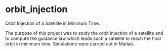 # orbit_injection
Orbit Injection of a Satellite in Minimum Time.

The purpose of this project was to study the orbit injection of a satellite and to compute
the guidance law which leads such a satellite to reach the final orbit in minimum time. Simulations
were carried out in Matlab.
